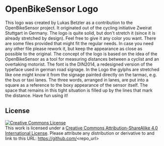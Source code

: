 # OpenBikeSensor Logo
This logo was created by Lukas Betzler as a contribution to the OpenBikeSensor project. It originated out of the cycling initiative Zweirat Stuttgart in Germany.
The logo is quite solid, but don't stretch it (since it is already stretched by design). Feel free to give it any color you want. There are some files provided that might fit the regular needs. In case you need any other file please rework it, but keep the appearance as close as possible to the original. 
The concept of the logo is based on the idea of the OpenBikeSensor as a tool for measuring distances between a cyclist and an overtaking motorist. The font is the DIN2014, a redesigned version of the typeface used in german road signage. In the Logo the gylphs are stretched like one might know it from the signage painted directly on the tarmac, e.g. the bus or taxi lanes. The three words, arranged in lanes, are put into a square as a reference to the boxy appearance of the sensor itself. The space that remains in this tight situation is filled up by the lines that mark the distance. 
Have fun using it! 
## License
<a rel="license" href="http://creativecommons.org/licenses/by-sa/4.0/"><img alt="Creative Commons License" style="border-width:0" src="https://i.creativecommons.org/l/by-sa/4.0/88x31.png" /></a><br />This work is licensed under a <a rel="license" href="http://creativecommons.org/licenses/by-sa/4.0/">Creative Commons Attribution-ShareAlike 4.0 International License</a>.
Please attribute any distribution or derivative to <dein Name> and link to this URL: https://github.com/<repo_url>
